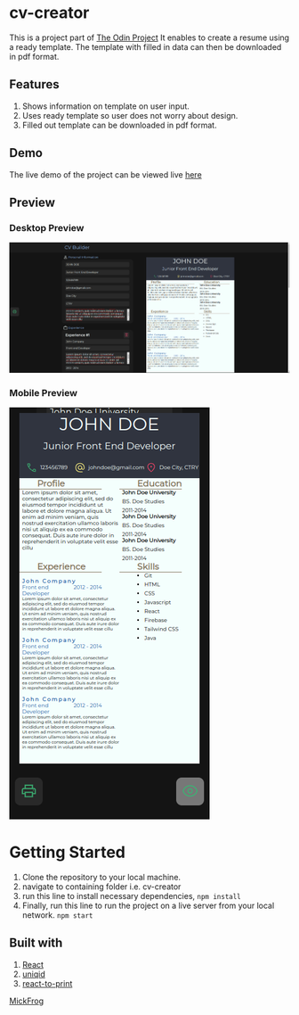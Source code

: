 # cv-creator

This is a project part of [The Odin Project](https://www.theodinproject.com)
It enables to create a resume using a ready template. The template with filled in data can then be downloaded in pdf format.

## Features

1. Shows information on template on user input.
2. Uses ready template so user does not worry about design.
3. Filled out template can be downloaded in pdf format.

## Demo

The live demo of the project can be viewed live [here](https://mickfrog.github.io/cv-creator)

## Preview

### Desktop Preview

![Desktop Preview](./src/images/cv_desk.png)

### Mobile Preview

![Mobile Preview](./src/images/cv_mobile.png)

# Getting Started

1. Clone the repository to your local machine.
2. navigate to containing folder i.e. cv-creator
3. run this line to install necessary dependencies,
   `npm install`
4. Finally, run this line to run the project on a live server from your local network.
   `npm start`

## Built with

1. [React](https://react.dev/)
2. [uniqid](https://www.npmjs.com/package/uniqid)
3. [react-to-print](https://www.npmjs.com/package/react-to-print)

[MickFrog](https://www.github.com/MickFrog)
